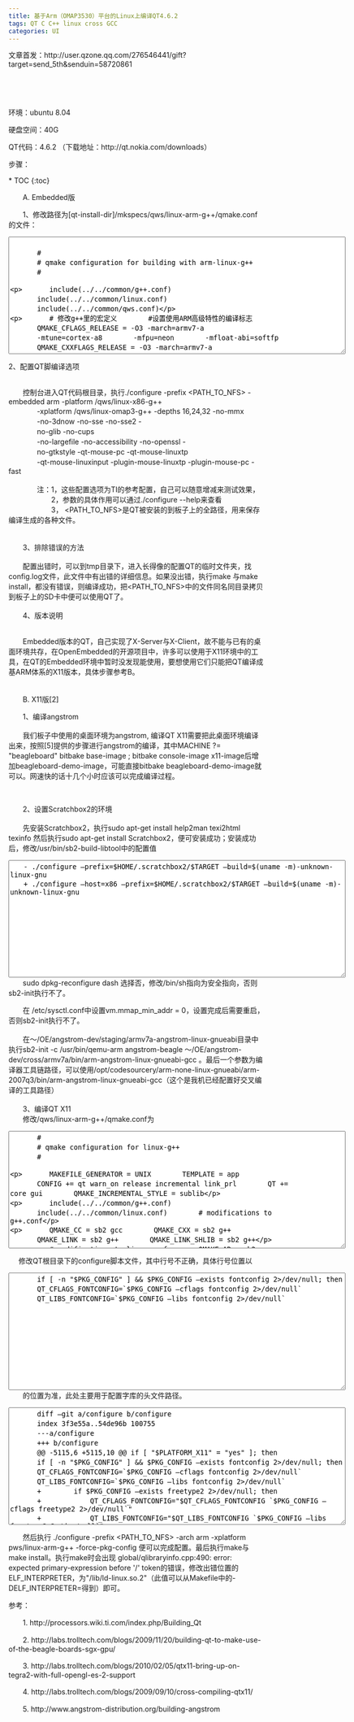 ```yaml
---
title: 基于Arm（OMAP3530）平台的Linux上编译QT4.6.2
tags: QT C C++ linux cross GCC
categories: UI
---
```


<p>文章首发：http://user.qzone.qq.com/276546441/gift?target=send_5th&amp;senduin=58720861</p>
<p>&nbsp;</p>
<p>&nbsp;</p>
<p>环境：ubuntu 8.04</p>
<p>硬盘空间：40G</p>
<p>QT代码：4.6.2 （下载地址：http://qt.nokia.com/downloads）</p>
<p>步骤：</p>
* TOC
{:toc}
<p>　　A. Embedded版</p>
<p>　　1、修改路径为[qt-install-dir]/mkspecs/qws/linux-arm-g++/qmake.conf的文件：</p>

<p>
<textarea cols="80" rows="15" name="code" class="ruby">　　
　　　　#
　　　　# qmake configuration for building with arm-linux-g++
　　　　#

　　　　include(../../common/g++.conf)
　　　　include(../../common/linux.conf)
　　　　include(../../common/qws.conf)

　　　　# 修改g++里的宏定义
　　　　#设置使用ARM高级特性的编译标志
　　　　QMAKE_CFLAGS_RELEASE =   -O3 -march=armv7-a 
　　　　-mtune=cortex-a8 
　　　　-mfpu=neon 
　　　　-mfloat-abi=softfp
　　　　QMAKE_CXXFLAGS_RELEASE = -O3 -march=armv7-a 
　　　　-mtune=cortex-a8 -mfpu=neon -mfloat-abi=softfp

　　　　# 设置交叉编译工具链
　　　　# 本项目中使用的交叉编译工具下载地址为
　　　　# http://www.codesourcery.com/sgpp/lite/arm
　　　　#
　　　　QMAKE_CC = arm-none-linux-gnueabi-gcc
　　　　QMAKE_CXX = arm-none-linux-gnueabi-g++
　　　　QMAKE_LINK = arm-none-linux-gnueabi-g++
　　　　QMAKE_LINK_SHLIB = arm-none-linux-gnueabi-g++

　　　　# 修改linux.conf中的宏定义
　　　　QMAKE_AR = arm-none-linux-gnueabi-ar cqs
　　　　QMAKE_OBJCOPY = arm-none-linux-gnueabi-objcopy
　　　　QMAKE_STRIP = arm-none-linux-gnueabi-strip

　　　　load(qt_config)
</textarea>
</p>

2、配置QT脚编译选项
<p><br>　　控制台进入QT代码根目录，执行./configure -prefix &lt;PATH_TO_NFS&gt; -embedded arm -platform /qws/linux-x86-g++ <br>　　　　-xplatform /qws/linux-omap3-g++ -depths 16,24,32 -no-mmx <br>　　　　-no-3dnow -no-sse -no-sse2 -<br>　　　　no-glib -no-cups <br>　　　　-no-largefile -no-accessibility -no-openssl -<br>　　　　no-gtkstyle -qt-mouse-pc -qt-mouse-linuxtp <br>　　　　-qt-mouse-linuxinput -plugin-mouse-linuxtp -plugin-mouse-pc -fast <br><br>　　　　注：1，这些配置选项为TI的参考配置，自己可以随意增减来测试效果，<br>　　　　　　2，参数的具体作用可以通过./configure --help来查看<br>　　　　　　3， &lt;PATH_TO_NFS&gt;是QT被安装的到板子上的全路径，用来保存编译生成的各种文件。<br><br><br>　　3、排除错误的方法<br><br>　　配置出错时，可以到tmp目录下，进入长得像的配置QT的临时文件夹，找config.log文件，此文件中有出错的详细信息。如果没出错，执行make 与make install，都没有错误，则编译成功，把&lt;PATH_TO_NFS&gt;中的文件同名同目录拷贝到板子上的SD卡中便可以使用QT了。<br><br>　　4、版本说明</p>
<p><br>　　Embedded版本的QT，自己实现了X-Server与X-Client，故不能与已有的桌面环境共存，在OpenEmbedded的开源项目中，许多可以使用于X11环境中的工具，在QT的Embedded环境中暂时没发现能使用，要想使用它们只能把QT编译成基ARM体系的X11版本，具体步骤参考B。<br><br><br>　　B. X11版[2]</p>
<p>　　1、编译angstrom<br><br>　　我们板子中使用的桌面环境为angstrom, 编译QT X11需要把此桌面环境编译出来，按照[5]提供的步骤进行angstrom的编译，其中MACHINE ?= "beagleboard" bitbake base-image ; bitbake console-image x11-image后增加beagleboard-demo-image，可能直接bitbake beagleboard-demo-image就可以。网速快的话十几个小时应该可以完成编译过程。</p>
<p>&nbsp;</p>
<p>　　2、设置Scratchbox2的环境<br><br>　　先安装Scratchbox2，执行sudo apt-get install help2man texi2html texinfo 然后执行sudo apt-get install Scratchbox2，便可安装成功；安装成功后，修改/usr/bin/sb2-build-libtool中的配置值</p>
<p><textarea cols="80" rows="15" name="code" class="ruby">　　- ./configure –prefix=$HOME/.scratchbox2/$TARGET –build=$(uname -m)-unknown-linux-gnu
　　+ ./configure –host=x86 –prefix=$HOME/.scratchbox2/$TARGET –build=$(uname -m)-unknown-linux-gnu</textarea><br>　　sudo dpkg-reconfigure dash 选择否，修改/bin/sh指向为安全指向，否则sb2-init执行不了。</p>
<p>　　在 /etc/sysctl.conf中设置vm.mmap_min_addr = 0，设置完成后需要重启，否则sb2-init执行不了。<br><br>　　在～/OE/angstrom-dev/staging/armv7a-angstrom-linux-gnueabi目录中执行sb2-init -c /usr/bin/qemu-arm angstrom-beagle ～/OE/angstrom-dev/cross/armv7a/bin/arm-angstrom-linux-gnueabi-gcc 。最后一个参数为编译器工具链路径，可以使用/opt/codesourcery/arm-none-linux-gnueabi/arm-2007q3/bin/arm-angstrom-linux-gnueabi-gcc（这个是我机已经配置好交叉编译的工具路径）　　　　<br><br>　　3、编译QT X11<br>　　修改/qws/linux-arm-g++/qmake.conf为</p>
<p><textarea cols="80" rows="15" name="code" class="ruby">　　　　#
　　　　# qmake configuration for linux-g++
　　　　#

　　　　MAKEFILE_GENERATOR      = UNIX
　　　　TEMPLATE                = app
　　　　CONFIG                  += qt warn_on release incremental link_prl
　　　　QT                      += core gui
　　　　QMAKE_INCREMENTAL_STYLE = sublib

　　　　include(../../common/g++.conf)
　　　　include(../../common/linux.conf)
　　　　# modifications to g++.conf

　　　　QMAKE_CC                = sb2 gcc
　　　　QMAKE_CXX               = sb2 g++
　　　　QMAKE_LINK              = sb2 g++
　　　　QMAKE_LINK_SHLIB        = sb2 g++

　　　　# modifications to linux.conf
　　　　QMAKE_AR                = sb2 ar cqs
　　　　QMAKE_OBJCOPY           = sb2 objcopy
　　　　QMAKE_STRIP             = sb2 strip
　　　　load(qt_config)</textarea></p>
<p>&nbsp;&nbsp;&nbsp;&nbsp; 修改QT根目录下的configure脚本文件，其中行号不正确，具体行号位置以</p>
<p><span style="font-family:sans-serif;"><textarea cols="80" rows="15" name="code" class="ruby">　　　　if [ -n "$PKG_CONFIG" ] &amp;&amp; $PKG_CONFIG –exists fontconfig 2&gt;/dev/null; then
　　　　QT_CFLAGS_FONTCONFIG=`$PKG_CONFIG –cflags fontconfig 2&gt;/dev/null`
　　　　QT_LIBS_FONTCONFIG=`$PKG_CONFIG –libs fontconfig 2&gt;/dev/null`</textarea><br></span>　　的位置为准，此处主要用于配置字库的头文件路径。</p>
<p><textarea cols="80" rows="15" name="code" class="ruby">　　　　diff –git a/configure b/configure
　　　　index 3f3e55a..54de96b 100755
　　　　---a/configure
　　　　+++ b/configure
　　　　@@ -5115,6 +5115,10 @@ if [ "$PLATFORM_X11" = "yes" ]; then
　　　　if [ -n "$PKG_CONFIG" ] &amp;&amp; $PKG_CONFIG –exists fontconfig 2&gt;/dev/null; then
　　　　QT_CFLAGS_FONTCONFIG=`$PKG_CONFIG –cflags fontconfig 2&gt;/dev/null`
　　　　QT_LIBS_FONTCONFIG=`$PKG_CONFIG –libs fontconfig 2&gt;/dev/null`
　　　　+        if $PKG_CONFIG –exists freetype2 2&gt;/dev/null; then
　　　　+            QT_CFLAGS_FONTCONFIG="$QT_CFLAGS_FONTCONFIG `$PKG_CONFIG –cflags freetype2 2&gt;/dev/null`"
　　　　+            QT_LIBS_FONTCONFIG="$QT_LIBS_FONTCONFIG `$PKG_CONFIG –libs freetype2 2&gt;/dev/null`"
　　　　+        fi
　　　　else
　　　　QT_CFLAGS_FONTCONFIG=
　　　　QT_LIBS_FONTCONFIG="-lfreetype -lfontconfig"</textarea></p>
<p>　　然后执行 ./configure -prefix &lt;PATH_TO_NFS&gt; -arch arm -xplatform pws/linux-arm-g++ -force-pkg-config 便可以完成配置。最后执行make与make install。执行make时会出现 global/qlibraryinfo.cpp:490: error: expected primary-expression before '/' token的错误，修改出错位置的ELF_INTERPRETER，为"/lib/ld-linux.so.2"（此值可以从Makefile中的-DELF_INTERPRETER=得到）即可。</p>
<p>参考：</p>
<p>　　1. http://processors.wiki.ti.com/index.php/Building_Qt</p>
<p>　　2. http://labs.trolltech.com/blogs/2009/11/20/building-qt-to-make-use-of-the-beagle-boards-sgx-gpu/</p>
<p>　　3. http://labs.trolltech.com/blogs/2010/02/05/qtx11-bring-up-on-tegra2-with-full-opengl-es-2-support</p>
<p>　　4. http://labs.trolltech.com/blogs/2009/09/10/cross-compiling-qtx11/</p>
<p>　　5. http://www.angstrom-distribution.org/building-angstrom</p>    